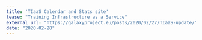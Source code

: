 ```yaml
---
title: 'TIaaS Calendar and Stats site'
tease: "Training Infrastructure as a Service"
external_url: "https://galaxyproject.eu/posts/2020/02/27/TIaaS-update/"
date: "2020-02-28"
---
```

